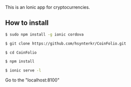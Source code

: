 This is an Ionic app for cryptocurrencies. 

## How to install


```bash
$ sudo npm install -g ionic cordova

$ git clone https://github.com/hsynterkr/CoinFolio.git

$ cd CoinFolio

$ npm install

$ ionic serve -l
```

Go to the "localhost:8100"
